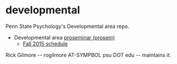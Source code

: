 developmental
=============

Penn State Psychology's Developmental area repo.

- Developmental area [proseminar (prosem)](prosem/)
    + [Fall 2015 schedule](prosem/devel-prosem-2015-fall.md)

Rick Gilmore -- rogilmore AT-SYMPBOL psu DOT edu -- maintains it.